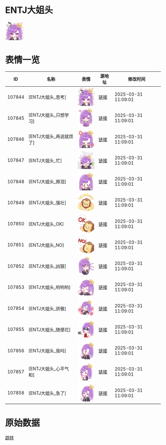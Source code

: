 # ENTJ大姐头

<img src="./cover.png" height="60" alt="cover" />

# 表情一览

|ID|名称|表情|源地址|修改时间|
|----|----|----|----|----|
|107844|[ENTJ大姐头_思考]|<img src="./pic/107844_%5BENTJ大姐头_思考%5D.png" height="60" alt="思考"/>|[链接](https://i0.hdslb.com/bfs/garb/8ac22fac1de86129e7dbe52c5edde9688aabd375.png)|2025-03-31 11:09:01|
|107845|[ENTJ大姐头_只想学习]|<img src="./pic/107845_%5BENTJ大姐头_只想学习%5D.png" height="60" alt="只想学习"/>|[链接](https://i0.hdslb.com/bfs/garb/c5ba3ec38a9966e848b179f88b5fb3513ef6c420.png)|2025-03-31 11:09:01|
|107846|[ENTJ大姐头_再说就烦了]|<img src="./pic/107846_%5BENTJ大姐头_再说就烦了%5D.png" height="60" alt="再说就烦了"/>|[链接](https://i0.hdslb.com/bfs/garb/bb80093f75569215d32114fea72e31631718453b.png)|2025-03-31 11:09:01|
|107847|[ENTJ大姐头_忙]|<img src="./pic/107847_%5BENTJ大姐头_忙%5D.png" height="60" alt="忙"/>|[链接](https://i0.hdslb.com/bfs/garb/011aadc28844d52992934c4a68934cf446dee344.png)|2025-03-31 11:09:01|
|107848|[ENTJ大姐头_擦泪]|<img src="./pic/107848_%5BENTJ大姐头_擦泪%5D.png" height="60" alt="擦泪"/>|[链接](https://i0.hdslb.com/bfs/garb/0c6e1a1a19cb591ff7a5da596a8b02d404a9ec2f.png)|2025-03-31 11:09:01|
|107849|[ENTJ大姐头_强壮]|<img src="./pic/107849_%5BENTJ大姐头_强壮%5D.png" height="60" alt="强壮"/>|[链接](https://i0.hdslb.com/bfs/garb/4fc642d332b32e0c2fec6a60ca81b37a058d2e40.png)|2025-03-31 11:09:01|
|107850|[ENTJ大姐头_OK]|<img src="./pic/107850_%5BENTJ大姐头_OK%5D.png" height="60" alt="OK"/>|[链接](https://i0.hdslb.com/bfs/garb/9454cffa5bd4451e9effa2e66cb2fc3e39e69a79.png)|2025-03-31 11:09:01|
|107851|[ENTJ大姐头_NO]|<img src="./pic/107851_%5BENTJ大姐头_NO%5D.png" height="60" alt="NO"/>|[链接](https://i0.hdslb.com/bfs/garb/9d5925191205c15ac82fa2fe1c38555274cce7ce.png)|2025-03-31 11:09:01|
|107852|[ENTJ大姐头_凶狠]|<img src="./pic/107852_%5BENTJ大姐头_凶狠%5D.png" height="60" alt="凶狠"/>|[链接](https://i0.hdslb.com/bfs/garb/aeb33d76d248438260ca246b62e48fcc82f2df9d.png)|2025-03-31 11:09:01|
|107853|[ENTJ大姐头_哟哟哟]|<img src="./pic/107853_%5BENTJ大姐头_哟哟哟%5D.png" height="60" alt="哟哟哟"/>|[链接](https://i0.hdslb.com/bfs/garb/7c7318ca8fba1a5a02cb1106ff3882afb840f717.png)|2025-03-31 11:09:01|
|107854|[ENTJ大姐头_骄傲]|<img src="./pic/107854_%5BENTJ大姐头_骄傲%5D.png" height="60" alt="骄傲"/>|[链接](https://i0.hdslb.com/bfs/garb/ee7b41166ee3c0541750335ed749dc2ac11774ae.png)|2025-03-31 11:09:01|
|107855|[ENTJ大姐头_随便花]|<img src="./pic/107855_%5BENTJ大姐头_随便花%5D.png" height="60" alt="随便花"/>|[链接](https://i0.hdslb.com/bfs/garb/b47041519e2a0200576e029422c13cbc7c45a02f.png)|2025-03-31 11:09:01|
|107856|[ENTJ大姐头_我吗]|<img src="./pic/107856_%5BENTJ大姐头_我吗%5D.png" height="60" alt="我吗"/>|[链接](https://i0.hdslb.com/bfs/garb/07f31922f830b09057d0e8d7a9f69f0c63895a6d.png)|2025-03-31 11:09:01|
|107857|[ENTJ大姐头_心平气和]|<img src="./pic/107857_%5BENTJ大姐头_心平气和%5D.png" height="60" alt="心平气和"/>|[链接](https://i0.hdslb.com/bfs/garb/cfad04f58f397a70811602a390d176f5685f2739.png)|2025-03-31 11:09:01|
|107858|[ENTJ大姐头_急了]|<img src="./pic/107858_%5BENTJ大姐头_急了%5D.png" height="60" alt="急了"/>|[链接](https://i0.hdslb.com/bfs/garb/592b3b58782d30c76d8c37c38a001d21b80c5a99.png)|2025-03-31 11:09:01|

# 原始数据

[跳转](./raw.json)

